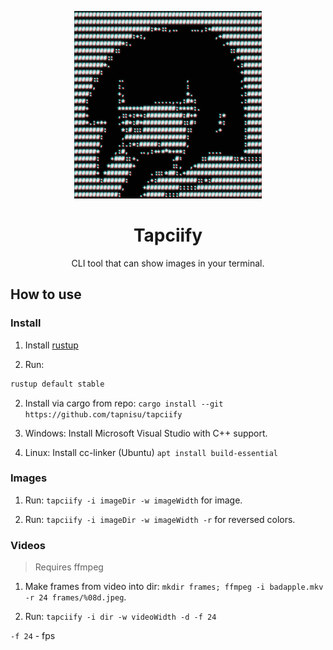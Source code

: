 <p align="center"><img width="300" src="./assets/logo.png"/></p>

<h1 align="center">Tapciify</h1>

<p align="center">CLI tool that can show images in your terminal.</p>

## How to use

### Install

1. Install [rustup](https://rustup.rs/)

2. Run:

```bash
rustup default stable 
```

2. Install via cargo from repo:
   `cargo install --git https://github.com/tapnisu/tapciify`

3. Windows: Install Microsoft Visual Studio with C++ support.

3. Linux: Install cc-linker (Ubuntu) `apt install build-essential`

### Images

1. Run: `tapciify -i imageDir -w imageWidth` for image.

2. Run: `tapciify -i imageDir -w imageWidth -r` for reversed colors.

### Videos

> Requires ffmpeg

1. Make frames from video into dir:
   `mkdir frames; ffmpeg -i badapple.mkv -r 24 frames/%08d.jpeg`.

2. Run: `tapciify -i dir -w videoWidth -d -f 24`

`-f 24` - fps
